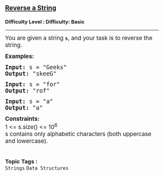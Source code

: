 <h2><a href="https://www.geeksforgeeks.org/problems/reverse-a-string/1?page=1&category=Strings&difficulty=Basic&sortBy=submissions">Reverse a String</a></h2><h3>Difficulty Level : Difficulty: Basic</h3><hr><div class="problems_problem_content__Xm_eO"><p><span style="font-size: 14pt;">You are given a string <strong><code>s</code></strong>, and your task is to reverse the string.</span></p>
<p><span style="font-size: 14pt;"><strong>Examples:</strong></span></p>
<pre><span style="font-size: 14pt;"><strong>Input: </strong>s = "Geeks"
<strong>Output: </strong>"skeeG"
</span></pre>
<pre><span style="font-size: 14pt;"><strong>Input: </strong>s = "for"
<strong>Output: </strong>"rof"</span></pre>
<pre><span style="font-size: 14pt;"><strong>Input: </strong>s = "a"
<strong>Output: </strong>"a"</span></pre>
<p><span style="font-size: 14pt;"><strong>Constraints:</strong><br>1 &lt;= s.size() &lt;= 10<sup>6<br></sup>s contains only alphabetic characters (both uppercase and lowercase).</span></p></div><br><p><span style=font-size:18px><strong>Topic Tags : </strong><br><code>Strings</code>&nbsp;<code>Data Structures</code>&nbsp;